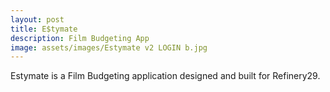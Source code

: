 ```yaml
---
layout: post
title: E$tymate
description: Film Budgeting App
image: assets/images/Estymate v2 LOGIN b.jpg
---
```

Estymate is a Film Budgeting application designed and built for Refinery29.
